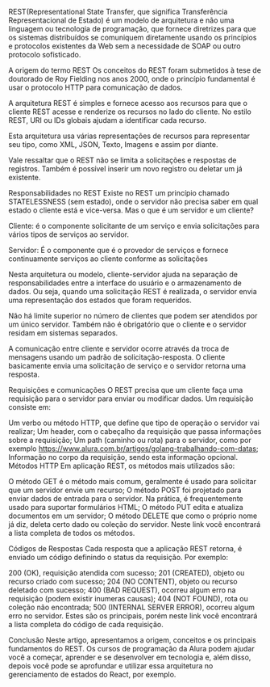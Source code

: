 REST(Representational State Transfer, que significa Transferência Representacional de Estado) é um modelo de arquitetura e não uma linguagem ou tecnologia de programação, que fornece diretrizes para que os sistemas distribuídos se comuniquem diretamente usando os princípios e protocolos existentes da Web sem a necessidade de SOAP ou outro protocolo sofisticado.

A origem do termo REST
Os conceitos do REST foram submetidos à tese de doutorado de Roy Fielding nos anos 2000, onde o princípio fundamental é usar o protocolo HTTP para comunicação de dados.

A arquitetura REST é simples e fornece acesso aos recursos para que o cliente REST acesse e renderize os recursos no lado do cliente. No estilo REST, URI ou IDs globais ajudam a identificar cada recurso.

Esta arquitetura usa várias representações de recursos para representar seu tipo, como XML, JSON, Texto, Imagens e assim por diante.

Vale ressaltar que o REST não se limita a solicitações e respostas de registros. Também é possível inserir um novo registro ou deletar um já existente.

Responsabilidades no REST
Existe no REST um princípio chamado STATELESSNESS (sem estado), onde o servidor não precisa saber em qual estado o cliente está e vice-versa. Mas o que é um servidor e um cliente?

Cliente: é o componente solicitante de um serviço e envia solicitações para vários tipos de serviços ao servidor.

Servidor: É o componente que é o provedor de serviços e fornece continuamente serviços ao cliente conforme as solicitações

Nesta arquitetura ou modelo, cliente-servidor ajuda na separação de responsabilidades entre a interface do usuário e o armazenamento de dados. Ou seja, quando uma solicitação REST é realizada, o servidor envia uma representação dos estados que foram requeridos.

Não há limite superior no número de clientes que podem ser atendidos por um único servidor. Também não é obrigatório que o cliente e o servidor residam em sistemas separados.

A comunicação entre cliente e servidor ocorre através da troca de mensagens usando um padrão de solicitação-resposta. O cliente basicamente envia uma solicitação de serviço e o servidor retorna uma resposta.

Requisições e comunicações
O REST precisa que um cliente faça uma requisição para o servidor para enviar ou modificar dados. Um requisição consiste em:

Um verbo ou método HTTP, que define que tipo de operação o servidor vai realizar;
Um header, com o cabeçalho da requisição que passa informações sobre a requisição;
Um path (caminho ou rota) para o servidor, como por exemplo https://www.alura.com.br/artigos/golang-trabalhando-com-datas;
Informação no corpo da requisição, sendo esta informação opcional.
Métodos HTTP
Em aplicação REST, os métodos mais utilizados são:

O método GET é o método mais comum, geralmente é usado para solicitar que um servidor envie um recurso;
O método POST foi projetado para enviar dados de entrada para o servidor. Na prática, é frequentemente usado para suportar formulários HTML;
O método PUT edita e atualiza documentos em um servidor;
O método DELETE que como o próprio nome já diz, deleta certo dado ou coleção do servidor.
Neste link você encontrará a lista completa de todos os métodos.

Códigos de Respostas
Cada resposta que a aplicação REST retorna, é enviado um código definindo o status da requisição. Por exemplo:

200 (OK), requisição atendida com sucesso;
201 (CREATED), objeto ou recurso criado com sucesso;
204 (NO CONTENT), objeto ou recurso deletado com sucesso;
400 (BAD REQUEST), ocorreu algum erro na requisição (podem existir inumeras causas);
404 (NOT FOUND), rota ou coleção não encontrada;
500 (INTERNAL SERVER ERROR), ocorreu algum erro no servidor.
Estes são os principais, porém neste link você encontrará a lista completa do código de cada requisição.

Conclusão
Neste artigo, apresentamos a origem, conceitos e os principais fundamentos do REST. Os cursos de programação da Alura podem ajudar você a começar, aprender e se desenvolver em tecnologia e, além disso, depois você pode se aprofundar e utilizar essa arquitetura no gerenciamento de estados do React, por exemplo.